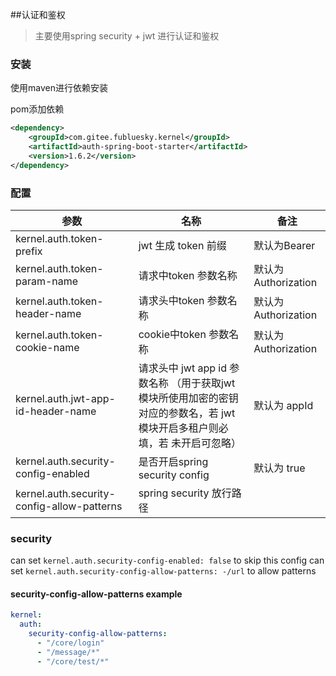 ##认证和鉴权
> 主要使用spring security + jwt 进行认证和鉴权
### 安装
使用maven进行依赖安装

pom添加依赖

```xml
<dependency>
    <groupId>com.gitee.fubluesky.kernel</groupId>
    <artifactId>auth-spring-boot-starter</artifactId>
    <version>1.6.2</version>
</dependency>
```
### 配置
| 参数                                 | 名称                                                                      | 备注               |
|------------------------------------|-------------------------------------------------------------------------|------------------|
| kernel.auth.token-prefix           | jwt 生成 token 前缀                                                         | 默认为Bearer        |
| kernel.auth.token-param-name       | 请求中token 参数名称                                                           | 默认为Authorization |
| kernel.auth.token-header-name      | 请求头中token 参数名称                                                          | 默认为Authorization |
| kernel.auth.token-cookie-name      | cookie中token 参数名称                                                       | 默认为Authorization |
| kernel.auth.jwt-app-id-header-name | 请求头中 jwt app id 参数名称 （用于获取jwt模块所使用加密的密钥对应的参数名，若 jwt模块开启多租户则必填，若 未开启可忽略） | 默认为  appId       |
| kernel.auth.security-config-enabled             | 是否开启spring security config                                              | 默认为 true         |
| kernel.auth.security-config-allow-patterns            | spring security 放行路径                                                    |          |
### security
can set `kernel.auth.security-config-enabled: false` to skip this config
can set `kernel.auth.security-config-allow-patterns: -/url` to allow patterns

#### security-config-allow-patterns example
```yaml
kernel:
  auth:
    security-config-allow-patterns:
      - "/core/login"
      - "/message/*"
      - "/core/test/*"
```